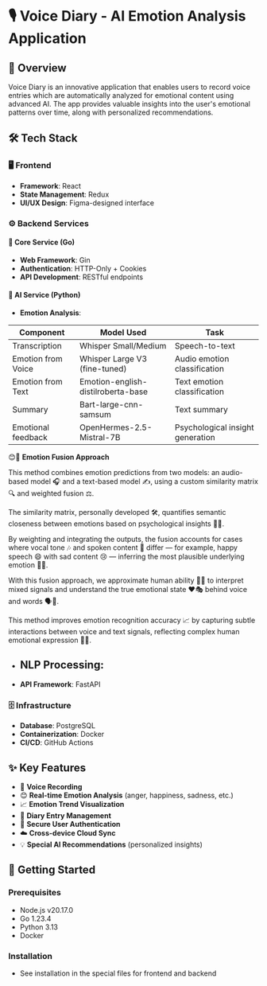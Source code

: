 # 🎙️ Voice Diary - AI Emotion Analysis Application

## 🌟 Overview
Voice Diary is an innovative application that enables users to record voice entries which are automatically analyzed for emotional content using advanced AI. The app provides valuable insights into the user's emotional patterns over time, along with personalized recommendations.

## 🛠️ Tech Stack

### 🖥️ Frontend
- **Framework**: React
- **State Management**: Redux
- **UI/UX Design**: Figma-designed interface

### ⚙️ Backend Services
#### 🐹 Core Service (Go)
- **Web Framework**: Gin
- **Authentication**: HTTP-Only + Cookies
- **API Development**: RESTful endpoints

#### 🐍 AI Service (Python)
- **Emotion Analysis**:

| Component        | Model Used                | Task                             |
|------------------|---------------------------|----------------------------------|
| Transcription     | Whisper Small/Medium      | Speech-to-text                   |
| Emotion from Voice | Whisper Large V3 (fine-tuned) | Audio emotion classification   |
| Emotion from Text | Emotion-english-distilroberta-base | Text emotion classification |
| Summary     | Bart-large-cnn-samsum     | Text summary                   |
| Emotional feedback | OpenHermes-2.5-Mistral-7B  | Psychological insight generation  |

😊🤝 **Emotion Fusion Approach**

This method combines emotion predictions from two models: an audio-based model 🎧 and a text-based model ✍️, using a custom similarity matrix 🔍 and weighted fusion ⚖️.

The similarity matrix, personally developed 🛠️, quantifies semantic closeness between emotions based on psychological insights 🧠💡.

By weighting and integrating the outputs, the fusion accounts for cases where vocal tone 🎶 and spoken content 📜 differ — for example, happy speech 😄 with sad content 😢 — inferring the most plausible underlying emotion 🤔💭.

With this fusion approach, we approximate human ability 👤🧩 to interpret mixed signals and understand the true emotional state ❤️🎭 behind voice and words 🗣️📝.

This method improves emotion recognition accuracy 📈 by capturing subtle interactions between voice and text signals, reflecting complex human emotional expression 🌈✨.

- **NLP Processing**:
  - 
- **API Framework**: FastAPI

### 🗄️ Infrastructure
- **Database**: PostgreSQL
- **Containerization**: Docker
- **CI/CD**: GitHub Actions

## ✨ Key Features
- 🎤 **Voice Recording**
- 😊 **Real-time Emotion Analysis** (anger, happiness, sadness, etc.)
- 📈 **Emotion Trend Visualization**
- 📝 **Diary Entry Management**
- 🔐 **Secure User Authentication**
- ☁️ **Cross-device Cloud Sync**
- 💡 **Special AI Recommendations** (personalized insights)

## 🚀 Getting Started

### Prerequisites
- Node.js v20.17.0
- Go 1.23.4
- Python 3.13
- Docker

### Installation
- See installation in the special files for frontend and backend


